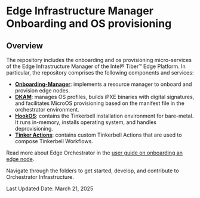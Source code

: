 # Edge Infrastructure Manager Onboarding and OS provisioning

## Overview

The repository includes the onboarding and os provisioning micro-services of the Edge Infrastructure Manager of the
Intel® Tiber™ Edge Platform. In particular, the repository comprises the following components and services:

- [**Onboarding-Manager**](onboarding-manager/): implements a resource manager to onboard and provision edge nodes.
- [**DKAM**](dkam/): manages OS profiles, builds iPXE binaries with digital signatures, and facilitates MicroOS provisioning
  based on the manifest file in the orchestrator environment.
- [**HookOS**](hook-os/): contains the Tinkerbell installation environment for bare-metal. It runs in-memory, installs
  operating system, and handles deprovisioning.
- [**Tinker Actions**](tinker-actions/): contains custom Tinkerbell Actions that are used to compose Tinkerbell Workflows.

Read more about Edge Orchestrator in the [user guide on onboarding an edge node][user-guide-onboard-edge-node].

[user-guide-onboard-edge-node]: https://literate-adventure-7vjeyem.pages.github.io/edge_orchestrator/user_guide_main/content/user_guide/set_up_edge_infra/edge_node_onboard.html

Navigate through the folders to get started, develop, and contribute to Orchestrator Infrastructure.

Last Updated Date: March 21, 2025
